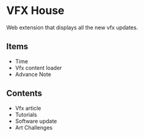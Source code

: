 # VFX House
Web extension that displays all the new vfx updates.


## Items
- Time
- Vfx content loader
- Advance Note


## Contents
- Vfx article
- Tutorials
- Software update
- Art Challenges